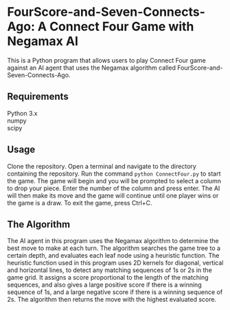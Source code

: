 # FourScore-and-Seven-Connects-Ago: A Connect Four Game with Negamax AI
This is a Python program that allows users to play Connect Four game against an AI agent that uses the Negamax algorithm called FourScore-and-Seven-Connects-Ago.

## Requirements
Python 3.x  
numpy  
scipy  
## Usage
Clone the repository.
Open a terminal and navigate to the directory containing the repository.
Run the command ```python ConnectFour.py``` to start the game.
The game will begin and you will be prompted to select a column to drop your piece. Enter the number of the column and press enter.
The AI will then make its move and the game will continue until one player wins or the game is a draw.
To exit the game, press Ctrl+C.
## The Algorithm
The AI agent in this program uses the Negamax algorithm to determine the best move to make at each turn. The algorithm searches the game tree to a certain depth, and evaluates each leaf node using a heuristic function. The heuristic function used in this program uses 2D kernels for diagonal, vertical and horizontal lines, to detect any matching sequences of 1s or 2s in the game grid. It assigns a score proportional to the length of the matching sequences, and also gives a large positive score if there is a winning sequence of 1s, and a large negative score if there is a winning sequence of 2s. The algorithm then returns the move with the highest evaluated score.
